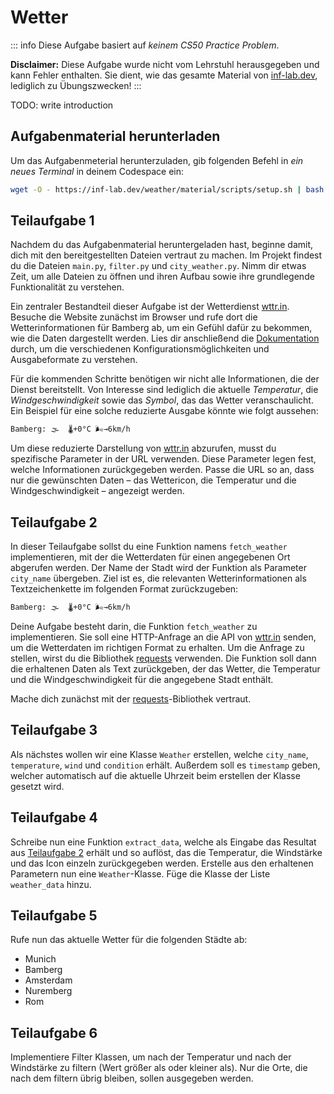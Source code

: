 # Wetter

::: info
Diese Aufgabe basiert auf _keinem CS50 Practice Problem_.

**Disclaimer:** Diese Aufgabe wurde nicht vom Lehrstuhl herausgegeben und kann Fehler enthalten. Sie dient, wie das gesamte Material von [inf-lab.dev](https://inf-lab.dev), lediglich zu Übungszwecken!
:::

TODO: write introduction

## Aufgabenmaterial herunterladen

Um das Aufgabenmeterial herunterzuladen, gib folgenden Befehl in _ein neues Terminal_ in deinem Codespace ein:

```bash
wget -O - https://inf-lab.dev/weather/material/scripts/setup.sh | bash
```

## Teilaufgabe 1

Nachdem du das Aufgabenmaterial heruntergeladen hast, beginne damit, dich mit den bereitgestellten Dateien vertraut zu machen. Im Projekt findest du die Dateien `main.py`, `filter.py` und `city_weather.py`. Nimm dir etwas Zeit, um alle Dateien zu öffnen und ihren Aufbau sowie ihre grundlegende Funktionalität zu verstehen.

Ein zentraler Bestandteil dieser Aufgabe ist der Wetterdienst [wttr.in](https://wttr.in). Besuche die Website zunächst im Browser und rufe dort die Wetterinformationen für Bamberg ab, um ein Gefühl dafür zu bekommen, wie die Daten dargestellt werden. Lies dir anschließend die [Dokumentation](https://github.com/chubin/wttr.in) durch, um die verschiedenen Konfigurationsmöglichkeiten und Ausgabeformate zu verstehen.

Für die kommenden Schritte benötigen wir nicht alle Informationen, die der Dienst bereitstellt. Von Interesse sind lediglich die aktuelle _Temperatur_, die _Windgeschwindigkeit_ sowie das _Symbol_, das das Wetter veranschaulicht. Ein Beispiel für eine solche reduzierte Ausgabe könnte wie folgt aussehen:

```bash
Bamberg: 🌫  🌡️+0°C 🌬️→6km/h
```

Um diese reduzierte Darstellung von [wttr.in](https://wttr.in) abzurufen, musst du spezifische Parameter in der URL verwenden. Diese Parameter legen fest, welche Informationen zurückgegeben werden. Passe die URL so an, dass nur die gewünschten Daten – das Wettericon, die Temperatur und die Windgeschwindigkeit – angezeigt werden.

## Teilaufgabe 2

In dieser Teilaufgabe sollst du eine Funktion namens `fetch_weather` implementieren, mit der die Wetterdaten für einen angegebenen Ort abgerufen werden. Der Name der Stadt wird der Funktion als Parameter `city_name` übergeben. Ziel ist es, die relevanten Wetterinformationen als Textzeichenkette im folgenden Format zurückzugeben:

```bash
Bamberg: 🌫  🌡️+0°C 🌬️→6km/h
```

Deine Aufgabe besteht darin, die Funktion `fetch_weather` zu implementieren. Sie soll eine HTTP-Anfrage an die API von [wttr.in](https://wttr.in) senden, um die Wetterdaten im richtigen Format zu erhalten. Um die Anfrage zu stellen, wirst du die Bibliothek [requests](https://pypi.org/project/requests/) verwenden. Die Funktion soll dann die erhaltenen Daten als Text zurückgeben, der das Wetter, die Temperatur und die Windgeschwindigkeit für die angegebene Stadt enthält.

Mache dich zunächst mit der [requests](https://pypi.org/project/requests/)-Bibliothek vertraut.

## Teilaufgabe 3

Als nächstes wollen wir eine Klasse `Weather` erstellen, welche `city_name`, `temperature`, `wind` und `condition` erhält. Außerdem soll es `timestamp` geben, welcher automatisch auf die aktuelle Uhrzeit beim erstellen der Klasse gesetzt wird.

## Teilaufgabe 4

Schreibe nun eine Funktion `extract_data`, welche als Eingabe das Resultat aus [Teilaufgabe 2](#teilaufgabe-2) erhält und so auflöst, das die Temperatur, die Windstärke und das Icon einzeln zurückgegeben werden. Erstelle aus den erhaltenen Parametern nun eine `Weather`-Klasse. Füge die Klasse der Liste `weather_data` hinzu.

## Teilaufgabe 5

Rufe nun das aktuelle Wetter für die folgenden Städte ab:
- Munich
- Bamberg
- Amsterdam
- Nuremberg
- Rom

## Teilaufgabe 6

Implementiere Filter Klassen, um nach der Temperatur und nach der Windstärke zu filtern (Wert größer als oder kleiner als). Nur die Orte, die nach dem filtern übrig bleiben, sollen ausgegeben werden.
